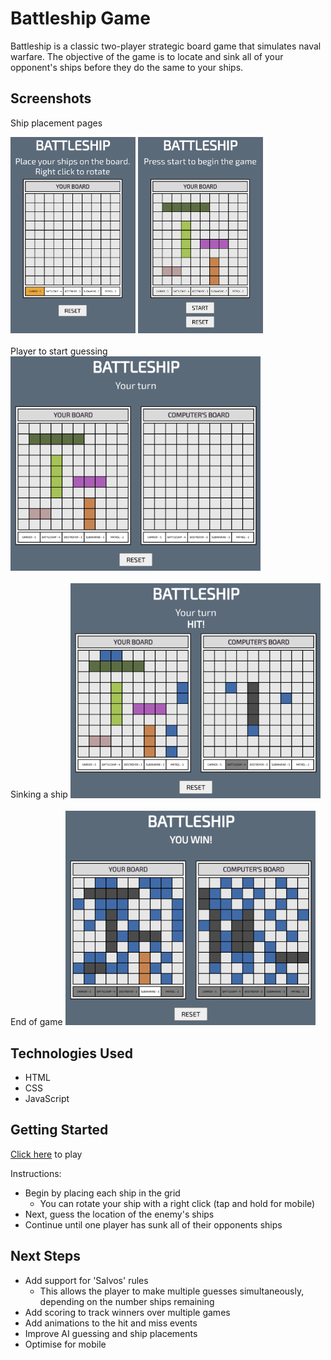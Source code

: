 # Battleship Game

Battleship is a classic two-player strategic board game that simulates naval warfare.
The objective of the game is to locate and sink all of your opponent's ships before they do the same to your ships.

## Screenshots

Ship placement pages

<img src="./resources/Screenshot-pageload.png" alt="Ship Placement Screen" width="200"/>
<img src="./resources/Screenshot-shipsplaced.png" alt="Ship Placement Screen" width="200"/>
<br>
<br>
Player to start guessing

<img src="./resources/Screenshot-startguessing.png" alt="Guessing Screen" width="400"/>
<br>
<br>
Sinking a ship

<img src="./resources/Screenshot-sink.png" alt="Sink Ship Screen" width="400"/>
<br>
<br>
End of game

<img src="./resources/Screenshot-win.png" alt="Win Screen" width="400"/>

## Technologies Used

-   HTML
-   CSS
-   JavaScript

## Getting Started

[Click here](https://dominicspinks.github.io/Battleship/) to play

Instructions:

-   Begin by placing each ship in the grid
    -   You can rotate your ship with a right click (tap and hold for mobile)
-   Next, guess the location of the enemy's ships
-   Continue until one player has sunk all of their opponents ships

## Next Steps

-   Add support for 'Salvos' rules
    -   This allows the player to make multiple guesses simultaneously, depending on the number ships remaining
-   Add scoring to track winners over multiple games
-   Add animations to the hit and miss events
-   Improve AI guessing and ship placements
-   Optimise for mobile
